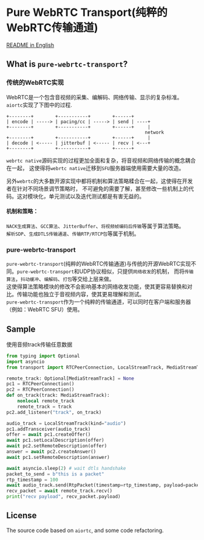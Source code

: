 # Pure WebRTC Transport(纯粹的WebRTC传输通道)
[README in English](README.en.md)

## What is `pure-webrtc-transport`?
### 传统的WebRTC实现
WebRTC是一个包含音视频的采集、编解码、网络传输、显示的复杂标准。  
`aiortc`实现了下图中的过程.
```
+--------+        +-----------+        +------+
| encode | -----> | pacing/cc | -----> | send | ----+
+--------+        +-----------+        +------+     |
                                                   network
+--------+        +-----------+        +------+     |
| decode | <----- | jitterbuf | <----- | recv | <---+
+--------+        +-----------+        +------+

```
`webrtc native`源码实现的过程更加全面和复杂，将音视频和网络传输的概念耦合在一起，
这使得将`webrtc native`迁移到`SFU`服务器端使用需要大量的改造。  

另外`webrtc`的大多数开源实现中都将机制和算法策略糅合在一起，这使得在开发者在针对不同场景调节策略时，
不可避免的需要了解，甚至修改一些机制上的代码。这对模块化，单元测试以及迭代测试都是有害无益的。 
#### 机制和策略：
`NACK生成算法`、`GCC算法`、`JitterBuffer`、`将视频帧编码后传输`等属于算法策略。  
`解析SDP`、`生成DTLS传输通道`、`传输RTP/RTCP包`等属于机制。

### pure-webrtc-transport
`pure-webrtc-transport`(纯粹的WebRTC传输通道)与传统的开源WebRTC实现不同。`pure-webrtc-transport`和UDP协议相似，只提供`网络收发`的机制，
而将`传输算法`，`抖动缓冲`、`编解码`、`打包`等交给上层来做。  
这使得算法策略模块的修改不会影响基本的网络收发功能，使其更容易替换和对比。传输功能也独立于音视频内容，使其更易理解和测试。  
`pure-webrtc-transport`作为一个纯粹的传输通道，可以同时在客户端和服务器（例如：WebRTC SFU）使用。

## Sample
使用音频track传输任意数据
```python
from typing import Optional
import asyncio
from transport import RTCPeerConnection, LocalStreamTrack, MediaStreamTrack, RtpPacket

remote_track: Optional[MediaStreamTrack] = None
pc1 = RTCPeerConnection()
pc2 = RTCPeerConnection()
def on_track(track: MediaStreamTrack):
    nonlocal remote_track
    remote_track = track
pc2.add_listener("track", on_track)

audio_track = LocalStreamTrack(kind="audio")
pc1.addTransceiver(audio_track)
offer = await pc1.createOffer()
await pc1.setLocalDescription(offer)
await pc2.setRemoteDescription(offer)
answer = await pc2.createAnswer()
await pc1.setRemoteDescription(answer)

await asyncio.sleep(2) # wait dtls handshake
packet_to_send = b"this is a packet"
rtp_timestamp = 100
await audio_track.send(RtpPacket(timestamp=rtp_timestamp, payload=packet_to_send))
recv_packet = await remote_track.recv()
print("recv payload", recv_packet.payload)
```

## License
The source code based on `aiortc`, and some code refactoring.




